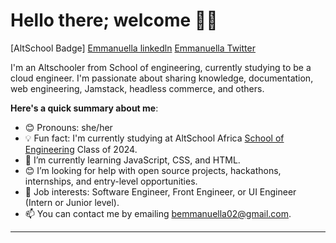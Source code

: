 # Hello there; welcome 👋🏾

[AltSchool Badge] [Emmanuella linkedln](https://www.linkedin.com/in/emmanuella-bala-33b91723b?utm_source=share&utm_campaign=share_via&utm_content=profile&utm_medium=ios_app) [Emmanuella Twitter](https://x.com/ella__bala?s=21)



I'm an Altschooler from School of engineering, currently studying to be a cloud engineer. I'm passionate about sharing knowledge, documentation, web engineering, Jamstack, headless commerce, and others. 

**Here's a quick summary about me**:

- 😊 Pronouns: she/her
- 💡 Fun fact: I'm currently studying at AltSchool Africa [School of Engineering](https://altschoolafrica.com/schools/engineering) Class of 2024.
- 🌱 I’m currently learning JavaScript, CSS, and HTML.
- 😊 I’m looking for help with open source projects, hackathons, internships, and entry-level opportunities.
- 💼 Job interests: Software Engineer, Front Engineer, or UI Engineer (Intern or Junior level).
- 📫 You can contact me by emailing bemmanuella02@gmail.com.

---

